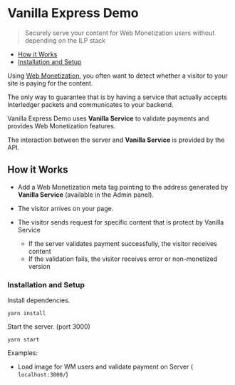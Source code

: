 # Vanilla Express Demo
> Securely serve your content for Web Monetization users without depending on the ILP stack

- [How it Works](#how-it-works)
- [Installation and Setup](#installation-and-setup)

Using [Web Monetization](https://github.com/interledger/rfcs/blob/master/0028-web-monetization/0028-web-monetization.md), you often want to detect whether a visitor to your site is paying for the content.
 
The only way to guarantee that is by having a service that actually accepts Interledger packets and communicates to your backend.

Vanilla Express Demo uses **Vanilla Service** to validate payments and provides Web Monetization features.

The interaction between the server and **Vanilla Service** is provided by the API.

## How it Works

* Add a Web Monetization meta tag pointing to the address generated by **Vanilla Service** (available in the Admin panel).

* The visitor arrives on your page.

* The visitor sends request for specific content that is protect by Vanilla Service
  - If the server validates payment successfully, the visitor receives content
  - If the validation fails, the visitor receives error or non-monetized version

### Installation and Setup

Install dependencies.

```shell
yarn install
```

Start the server. (port 3000)
```shell
yarn start
```

Examples: 
* Load image for WM users and validate payment on Server ( `localhost:3000/`)
